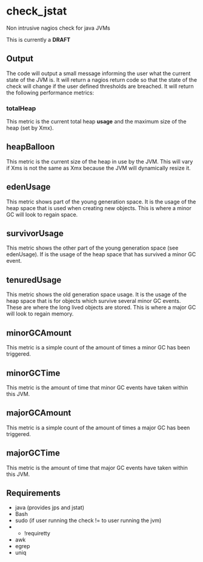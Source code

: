 # check_jstat
Non intrusive nagios check for java JVMs

This is currently a **DRAFT**

## Output
The code will output a small message informing the user what the current state of the JVM is.
It will return a nagios return code so that the state of the check will change if the user defined thresholds are breached.
It will return the following performance metrics:

### totalHeap
This metric is the current total heap **usage** and the maximum size of the heap (set by Xmx).

## heapBalloon
This metric is the current size of the heap in use by the JVM. This will vary if Xms is not the same as Xmx because the JVM will dynamically resize it.

## edenUsage
This metric shows part of the young generation space. It is the usage of the heap space that is used when creating new objects. This is where a minor GC will look to regain space.

## survivorUsage
This metric shows the other part of the young generation space (see edenUsage). If is the usage of the heap space that has survived a minor GC event.

## tenuredUsage
This metric shows the old generation space usage. It is the usage of the heap space that is for objects which survive several minor GC events. These are where the long lived objects are stored. This is where a major GC will look to regain memory.

## minorGCAmount
This metric is a simple count of the amount of times a minor GC has been triggered.

## minorGCTime
This metric is the amount of time that minor GC events have taken within this JVM.

## majorGCAmount
This metric is a simple count of the amount of times a major GC has been triggered.

## majorGCTime
This metric is the amount of time that major GC events have taken within this JVM.

## Requirements
* java (provides jps and jstat)
* Bash
* sudo (if user running the check != to user running the jvm)
* - !requiretty
* awk
* egrep
* uniq
